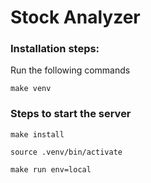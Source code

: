 # Stock Analyzer

### Installation steps:
Run the following commands

```make venv```

### Steps to start the server

```make install```

```source .venv/bin/activate```

```make run env=local```